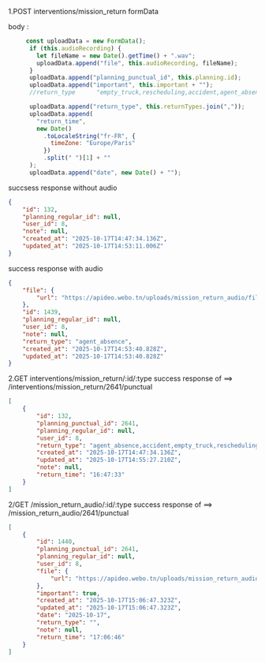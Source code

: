 1.POST interventions/mission_return
formData

body : 
```js
     const uploadData = new FormData();
      if (this.audioRecording) {
        let fileName = new Date().getTime() + ".wav";
        uploadData.append("file", this.audioRecording, fileName);
      }
      uploadData.append("planning_punctual_id", this.planning.id);
      uploadData.append("important", this.important + "");
      //return_type      "empty_truck,rescheduling,accident,agent_absence"

      uploadData.append("return_type", this.returnTypes.join(","));
      uploadData.append(
        "return_time",
        new Date()
          .toLocaleString("fr-FR", {
            timeZone: "Europe/Paris"
          })
          .split(" ")[1] + ""
      );
      uploadData.append("date", new Date() + "");
```

succsess response without audio  
```json
{
    "id": 132,
    "planning_regular_id": null,
    "user_id": 8,
    "note": null,
    "created_at": "2025-10-17T14:47:34.136Z",
    "updated_at": "2025-10-17T14:53:11.006Z"
}
```
success response with audio 

```json
{
    "file": {
        "url": "https://apideo.webo.tn/uploads/mission_return_audio/file/1439/1760712820208.wav"
    },
    "id": 1439,
    "planning_regular_id": null,
    "user_id": 8,
    "note": null,
    "return_type": "agent_absence",
    "created_at": "2025-10-17T14:53:40.828Z",
    "updated_at": "2025-10-17T14:53:40.828Z"
}
```
2.GET interventions/mission_return/:id/:type
success response of  ==> /interventions/mission_return/2641/punctual

```json
[
    {
        "id": 132,
        "planning_punctual_id": 2641,
        "planning_regular_id": null,
        "user_id": 8,
        "return_type": "agent_absence,accident,empty_truck,rescheduling",
        "created_at": "2025-10-17T14:47:34.136Z",
        "updated_at": "2025-10-17T14:55:27.210Z",
        "note": null,
        "return_time": "16:47:33"
    }
]
```

2/GET /mission_return_audio/:id/:type
success response of  ==>  /mission_return_audio/2641/punctual

```json
[
    {
        "id": 1440,
        "planning_punctual_id": 2641,
        "planning_regular_id": null,
        "user_id": 8,
        "file": {
            "url": "https://apideo.webo.tn/uploads/mission_return_audio/file/1440/1760713606726.wav"
        },
        "important": true,
        "created_at": "2025-10-17T15:06:47.323Z",
        "updated_at": "2025-10-17T15:06:47.323Z",
        "date": "2025-10-17",
        "return_type": "",
        "note": null,
        "return_time": "17:06:46"
    }
] 
```



